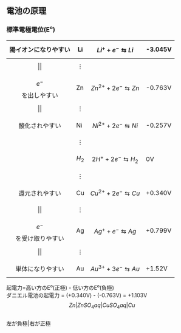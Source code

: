 ## 電池の原理  
### 標準電極電位(E⁰)  
  
|陽イオンになりやすい|Li|$$Li^+ + e^- \leftrightarrows Li$$|-3.045V|  
|:-:|---|---|---|
| \|\| |$$\vdots$$|||  
|$$e^-$$を出しやすい|Zn|$$Zn^{2+} + 2e^- \leftrightarrows Zn$$|-0.763V|
| \|\| |$$\vdots$$|||
|酸化されやすい|Ni|$$Ni^{2+} + 2e^- \leftrightarrows Ni$$|-0.257V|
||$$\vdots$$|||
||$$H_2$$|$$2H^+ + 2e^- \leftrightarrows H_2$$|0V|
||$$\vdots$$|||
|還元されやすい|Cu|$$Cu^{2+} + 2e^- \leftrightarrows Cu$$|+0.340V|
| \|\| |$$\vdots$$|||
|$$e^-$$を受け取りやすい|Ag|$$Ag^+ + e^- \leftrightarrows Ag$$|+0.799V|
| \|\| |$$\vdots$$|||
|単体になりやすい|Au|$$Au^{3+} + 3e^- \leftrightarrows Au$$|+1.52V|
  
起電力=高い方のE⁰(正極) - 低い方のE⁰(負極)  
ダニエル電池の起電力 = (+0.340V) - (-0.763V) = +1.103V  
 $$Zn|ZnSO_4aq|CuSO_4aq|Cu$$  
       左が負極|右が正極
       
